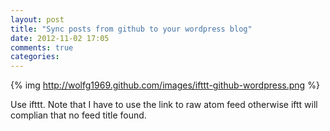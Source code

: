 ```yaml
---
layout: post
title: "Sync posts from github to your wordpress blog"
date: 2012-11-02 17:05
comments: true
categories: 
---
```


{% img http://wolfg1969.github.com/images/ifttt-github-wordpress.png %}

Use ifttt. Note that I have to use the link to raw atom feed otherwise iftt will complian that no feed title found.


